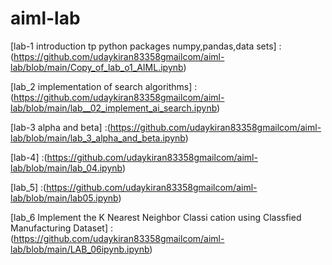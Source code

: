 # aiml-lab
[lab-1 introduction tp python packages numpy,pandas,data sets] :(https://github.com/udaykiran83358gmailcom/aiml-lab/blob/main/Copy_of_lab_o1_AIML.ipynb) 

[lab_2 implementation of search algorithms] :(https://github.com/udaykiran83358gmailcom/aiml-lab/blob/main/lab__02_implement_ai_search.ipynb)

[lab-3 alpha and beta] :(https://github.com/udaykiran83358gmailcom/aiml-lab/blob/main/lab_3_alpha_and_beta.ipynb)

[lab-4] :(https://github.com/udaykiran83358gmailcom/aiml-lab/blob/main/lab_04.ipynb)

[lab_5] :(https://github.com/udaykiran83358gmailcom/aiml-lab/blob/main/lab05.ipynb)

[lab_6 Implement the K Nearest Neighbor Classi cation using Classfied Manufacturing Dataset] :(https://github.com/udaykiran83358gmailcom/aiml-lab/blob/main/LAB_06ipynb.ipynb)
